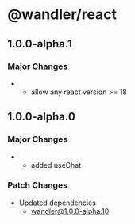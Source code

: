 # @wandler/react

## 1.0.0-alpha.1

### Major Changes

- - allow any react version >= 18

## 1.0.0-alpha.0

### Major Changes

- - added useChat

### Patch Changes

- Updated dependencies
  - wandler@1.0.0-alpha.10
